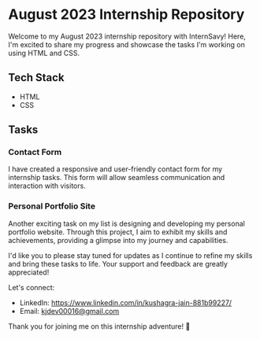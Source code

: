# August 2023 Internship Repository

Welcome to my August 2023 internship repository with InternSavy! Here, I'm excited to share my progress and showcase the tasks I'm working on using HTML and CSS.

## Tech Stack

- HTML
- CSS

## Tasks

### Contact Form
I have created a responsive and user-friendly contact form for my internship tasks. This form will allow seamless communication and interaction with visitors.

### Personal Portfolio Site
Another exciting task on my list is designing and developing my personal portfolio website. Through this project, I aim to exhibit my skills and achievements, providing a glimpse into my journey and capabilities.

I'd like you to please stay tuned for updates as I continue to refine my skills and bring these tasks to life. Your support and feedback are greatly appreciated!

Let's connect:
- LinkedIn: https://www.linkedin.com/in/kushagra-jain-881b99227/
- Email: kjdev00016@gmail.com

Thank you for joining me on this internship adventure! 🚀
